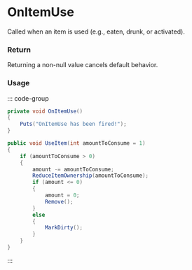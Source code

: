 <Badge type="danger" text="Carbon Compatible"/><Badge type="warning" text="Oxide Compatible"/>
# OnItemUse
Called when an item is used (e.g., eaten, drunk, or activated).
### Return
Returning a non-null value cancels default behavior.

### Usage
::: code-group
```csharp [Example]
private void OnItemUse()
{
	Puts("OnItemUse has been fired!");
}
```
```csharp [Source — Assembly-CSharp @ Item]
public void UseItem(int amountToConsume = 1)
{
	if (amountToConsume > 0)
	{
		amount -= amountToConsume;
		ReduceItemOwnership(amountToConsume);
		if (amount <= 0)
		{
			amount = 0;
			Remove();
		}
		else
		{
			MarkDirty();
		}
	}
}

```
:::
